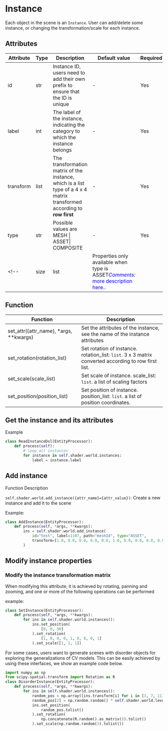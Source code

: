 # Instance

<!-- <span style="color:blue">*Comments:* Add more introduction of `Instance`</span>. -->

Each object in the scene is an `Instance`. User can add/delete some instance, or changing the transformation/scale for each instance.

## Attributes
| Attribute |Type| Description | Default value | Required |
| --------- |- | -| ------ | -------- |
| id |str| Instance ID, users need to add their own prefix to ensure that the ID is unique |-| Yes |
| label |int| The label of the instance, indicating the category to which the instance belongs |-| Yes |
| transform |list| The transformation matrix of the instance, which is a list type of a 4 x 4 matrix transformed according to **row first** |-| Yes |
| type |str| Possible values are MESH \| ASSET\| COMPOSITE |-| Yes |
<!-- |size|list|Properties only available when type is ASSET<span style="color:blue">*Comments:* more description here.</span>.||| -->

## Function
|Function   |Description    |
|---    |---    |
|set_attr({attr_name}, *args, **kwargs)|Set the attributes of the instance, see the name of the instance attributes|
|set_rotation(rotation_list)|Set rotation of instance. rotation_list: `list`. 3 x 3 matrix converted according to row first list.|
|set_scale(scale_list)|Set scale of instance. scale_list: `list`. a list of scaling factors|
|set_position(position_list)|Set position of instance. position_list: `list`. a list of position coordinates.|

<!-- <span style="color:blue">*Comments:* `set_attr` not supported? </span>. -->

## Get the instance and its attributes
<!-- Function Description
* ```self.shader.world.instances```: Get a list of instances of the scene
* ```instance.{attr_name}```: Get the attributes of the instance, see the name of the instance attribute: [Instance](../dsl/instance.md) -->

Example
```python
class ReadInstanceDsl(EntityProcessor):
    def process(self):
        # loop all instances
        for instance in self.shader.world.instances:
            label = instance.label
```

## Add instance
Function Description

```self.shader.world.add_instance({attr_name}={attr_value})```: Create a new instance and add it to the scene

Example:

```python
class AddInstance(EntityProcessor):
    def process(self, *args, **kwargs):
        ins = self.shader.world.add_instance(
            id="test", label=1107, path="meshId", type="ASSET",
            transform=[1.0, 0.0, 0.0, 0.0, 0.0, 1.0, 0.0, 0.0, 0.0, 0.0, 1.0, 0.0, 0.0, 0.0, 0.0, 1.0]
        )
```


<!-- <span style="color:blue">*Comments:* Delete `Instance`. Unified for entities.</span>. -->
## Modify instance properties
### Modify the instance transformation matrix
When modifying this attribute, it is achieved by rotating, panning and zooming, and one or more of the following operations can be performed
<!-- #### Rotation example -->
<!-- `instance.set_rotation(rotation_list)` -->
<!-- *rotation_list: 3 x 3 matrix converted according to **row first** list* -->

<!-- #### Scaling example -->
<!-- `instance.set_scale(scale_list)` -->
<!-- *scale_list: a list of scaling factors* -->

<!-- #### Translation example -->
<!-- `instance.set_position(position_list)` -->
<!-- *position_list: a list of position coordinates* -->

example:
```python
class SetInstance(EntityProcessor):
    def process(self, *args, **kwargs):
        for ins in self.shader.world.instances():
            ins.set_position(
                [0, 0, 50]
            ).set_rotation(
                [1, 0, 0, 0, 1, 0, 0, 0, 1]
            ).set_scale([1, 1, 1])

```

For some cases, users want to generate scenes with disorder objects for exploring the generalizations of CV models. This can be easily achieved by using these interfaces, we show an example code below.

```python
import numpy as np
from scipy.spatial.transform import Rotation as R
class DisorderInstance(EntityProcessor):
    def process(self, *args, **kwargs):
        for ins in self.shader.world.instances():
            random_pos = np.array([ins.transform[i] for i in [3, 7, 11]]) + np.random.uniform(-1, 1, size=3) * 10
            random_pos[2] = np.random.random() * self.shader.world.levels[0].height
            ins.set_position(
                random_pos.tolist()
            ).set_rotation(
                np.concatenate(R.random().as_matrix()).tolist()
            ).set_scale(np.random.random(3).tolist())

```